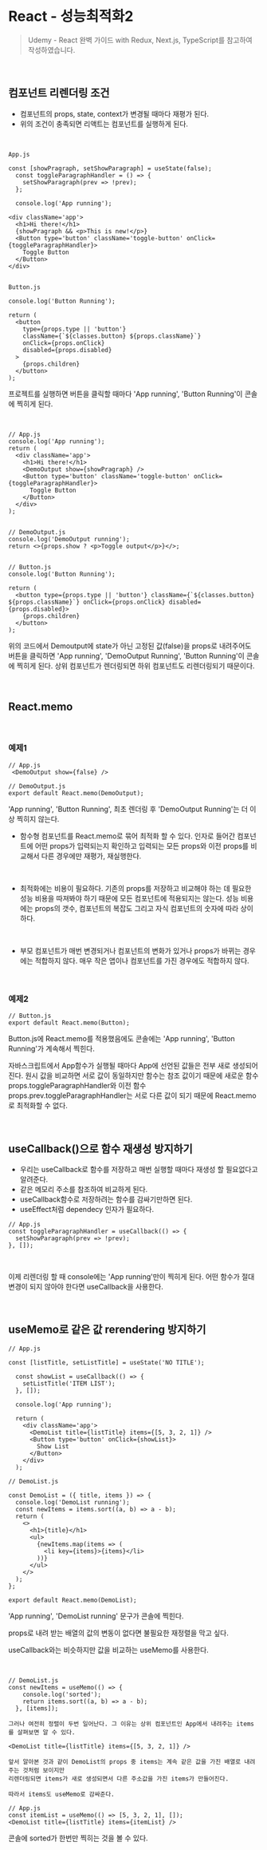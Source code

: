 # React - 성능최적화2

> Udemy - React 완벽 가이드 with Redux, Next.js, TypeScript를 참고하여 작성하였습니다.

<br>

## 컴포넌트 리렌더링 조건

- 컴포넌트의 props, state, context가 변경될 때마다 재평가 된다.
- 위의 조건이 충족되면 리액트는 컴포넌트를 실행하게 된다.

<br>

```
App.js

const [showPragraph, setShowParagraph] = useState(false);
  const toggleParagraphHandler = () => {
    setShowParagraph(prev => !prev);
  };

  console.log('App running');

<div className='app'>
  <h1>Hi there!</h1>
  {showPragraph && <p>This is new!</p>}
  <Button type='button' className='toggle-button' onClick={toggleParagraphHandler}>
    Toggle Button
  </Button>
</div>


Button.js

console.log('Button Running');

return (
  <button
    type={props.type || 'button'}
    className={`${classes.button} ${props.className}`}
    onClick={props.onClick}
    disabled={props.disabled}
  >
    {props.children}
  </button>
);
```

프로젝트를 실행하면 버튼을 클릭할 때마다 'App running', 'Button Running'이 콘솔에 찍히게 된다.

<br>

```
// App.js
console.log('App running');
return (
  <div className='app'>
    <h1>Hi there!</h1>
    <DemoOutput show={showPragraph} />
    <Button type='button' className='toggle-button' onClick={toggleParagraphHandler}>
      Toggle Button
    </Button>
  </div>
);


// DemoOutput.js
console.log('DemoOutput running');
return <>{props.show ? <p>Toggle output</p>}</>;


// Button.js
console.log('Button Running');

return (
  <button type={props.type || 'button'} className={`${classes.button} ${props.className}`} onClick={props.onClick} disabled={props.disabled}>
    {props.children}
  </button>
);
```

위의 코드에서 Demoutput에 state가 아닌 고정된 값(false)을 props로 내려주어도 버튼을 클릭하면 'App running', 'DemoOutput Running', 'Button Running'이 콘솔에 찍히게 된다. 상위 컴포넌트가 렌더링되면 하위 컴포넌트도 리렌더링되기 때문이다.

<br>

## React.memo

<br>

### 예제1

```
// App.js
 <DemoOutput show={false} />

// DemoOutput.js
export default React.memo(DemoOutput);
```

'App running', 'Button Running', 최초 렌더링 후 'DemoOutput Running'는 더 이상 찍히지 않는다.

- 함수형 컴포넌트를 React.memo로 묶어 최적화 할 수 있다.
  인자로 들어간 컴포넌트에 어떤 props가 입력되는지 확인하고 입력되는 모든 props와 이전 props를 비교해서 다른 경우에만 재평가, 재실행한다.

<br>

- 최적화에는 비용이 필요하다. 기존의 props를 저장하고 비교해야 하는 데 필요한 성능 비용을 따져봐야 하기 때문에 모든 컴포넌트에 적용되지는 않는다.
  성능 비용에는 props의 갯수, 컴포넌트의 복잡도 그리고 자식 컴포넌트의 숫자에 따라 상이하다.

<br>

- 부모 컴포넌트가 매번 변경되거나 컴포넌트의 변화가 있거나 props가 바뀌는 경우에는 적합하지 않다.
  매우 작은 앱이나 컴포넌트를 가진 경우에도 적합하지 않다.

<br>

### 예제2

```
// Button.js
export default React.memo(Button);
```

Button.js에 React.memo를 적용했음에도 콘솔에는 'App running', 'Button Running'가 계속해서 찍힌다.

자바스크립트에서 App함수가 실행될 때마다 App에 선언된 값들은 전부 새로 생성되어진다. 원시 값을 비교하면 서로 값이 동일하지만 함수는 참조 값이기 때문에 새로운 함수 props.toggleParagraphHandler와 이전 함수 props.prev.toggleParagraphHandler는 서로 다른 값이 되기 때문에 React.memo로 최적화할 수 없다.

<br>

## useCallback()으로 함수 재생성 방지하기

- 우리는 useCallback로 함수를 저장하고 매번 실행할 때마다 재생성 할 필요없다고 알려준다.
- 같은 메모리 주소를 참조하여 비교하게 된다.
- useCallback함수로 저장하려는 함수를 감싸기만하면 된다.
- useEffect처럼 dependecy 인자가 필요하다.
  <br>

```
// App.js
const toggleParagraphHandler = useCallback(() => {
  setShowParagraph(prev => !prev);
}, []);
```

<br>

이제 리렌더링 할 때 console에는 'App running'만이 찍히게 된다.
어떤 함수가 절대 변경이 되지 않아야 한다면 useCallback을 사용한다.

<br>

## useMemo로 같은 값 rerendering 방지하기

```
// App.js

const [listTitle, setListTitle] = useState('NO TITLE');

  const showList = useCallback(() => {
    setListTitle('ITEM LIST');
  }, []);

  console.log('App running');

  return (
    <div className='app'>
      <DemoList title={listTitle} items={[5, 3, 2, 1]} />
      <Button type='button' onClick={showList}>
        Show List
      </Button>
    </div>
  );

// DemoList.js

const DemoList = ({ title, items }) => {
  console.log('DemoList running');
  const newItems = items.sort((a, b) => a - b);
  return (
    <>
      <h1>{title}</h1>
      <ul>
        {newItems.map(items => (
          <li key={items}>{items}</li>
        ))}
      </ul>
    </>
  );
};

export default React.memo(DemoList);
```

'App running', 'DemoList running' 문구가 콘솔에 찍힌다.

props로 내려 받는 배열의 값의 변동이 없다면 불필요한 재정렬을 막고 싶다.

useCallback와는 비슷하지만 값을 비교하는 useMemo를 사용한다.

<br>

```
// DemoList.js
const newItems = useMemo(() => {
    console.log('sorted');
    return items.sort((a, b) => a - b);
  }, [items]);

그러나 여전히 정렬이 두번 일어난다. 그 이유는 상위 컴포넌트인 App에서 내려주는 items를 살펴보면 알 수 있다.

<DemoList title={listTitle} items={[5, 3, 2, 1]} />

앞서 알아본 것과 같이 DemoList의 props 중 items는 계속 같은 값을 가진 배열로 내려주는 것처럼 보이지만
리렌더링되면 items가 새로 생성되면서 다른 주소값을 가진 items가 만들어진다.

따라서 items도 useMemo로 감싸준다.

// App.js
const itemList = useMemo(() => [5, 3, 2, 1], []);
<DemoList title={listTitle} items={itemList} />
```

콘솔에 sorted가 한번만 찍히는 것을 볼 수 있다.
